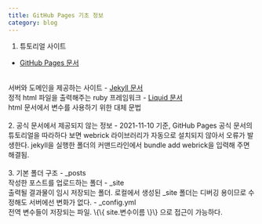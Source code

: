 ```yaml
---
title: GitHub Pages 기초 정보
category: blog
---
```

1. 튜토리얼 사이트
- <a href="https://docs.github.com/en/pages">GitHub Pages 문서</a> 
<br>
서버와 도메인을 제공하는 사이트
- <a href="https://jekyllrb.com/docs/">Jekyll 문서</a> 
<br>
정적 html 파일을 출력해주는 ruby 프레임워크
- <a href="https://shopify.github.io/liquid/">Liquid 문서</a> 
<br>
html 문서에서 변수를 사용하기 위한 대체 문법
<br>
<br>
2. 공식 문서에서 제공되지 않는 정보
- 2021-11-10 기준, GitHub Pages 공식 문서의 튜토리얼을 따라하다 보면 webrick 라이브러리가 자동으로 설치되지 않아서 오류가 발생한다. jekyll을 실행한 폴더의 커맨드라인에서 bundle add webrick을 입력해 주면 해결됨.
<br>
<br>
3. 기본 폴더 구조
- _posts
<br>
작성한 포스트를 업로드하는 폴더
- _site
<br>
출력될 결과물이 임시 저장되는 폴더. 로컬에서 생성된 _site 폴더는 디버깅 용이므로 수정해도 서버에선 변화가 없다.
- _config.yml
<br>
전역 변수들이 저장되는 파일. \{\{ site.변수이름 \}\} 으로 접근이 가능하다. 
